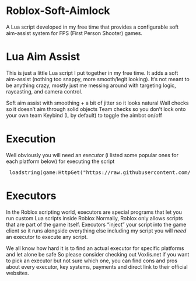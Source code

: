 # Roblox-Soft-Aimlock
A Lua script developed in my free time that provides a configurable soft aim-assist system for FPS (First Person Shooter) games.


# Lua Aim Assist
This is just a little Lua script I put together in my free time. It adds a soft aim-assist (nothing too snappy, more smooth/legit looking).
It’s not meant to be anything crazy, mostly just me messing around with targeting logic, raycasting, and camera control.

Soft aim assist with smoothing + a bit of jitter so it looks natural
Wall checks so it doesn’t aim through solid objects
Team checks so you don’t lock onto your own team
Keybind (L by default) to toggle the aimbot on/off

# Execution
Well obviously you will need an *executor* (i listed some popular ones for each platform below) for executing the script

<pre> loadstring(game:HttpGet("https://raw.githubusercontent.com/Pancakes-pan/Roblox-Soft-Aimlock/refs/heads/main/main.lua"))() </pre>

# Executors
In the Roblox scripting world, executors are special programs that let you run custom Lua scripts inside Roblox
Normally, Roblox only allows scripts that are part of the game itself. Executors “inject” your script into the game client so it runs alongside everything else
including my script you will *need* an executor to execute any script.

We all know how hard it is to find an actual executor for specific platforms and let alone be safe
So please consider checking out Voxlis.net if you want to pick an executor but not sure which one, you can find cons and pros about every executor, key systems, payments 
and direct link to their official websites.

